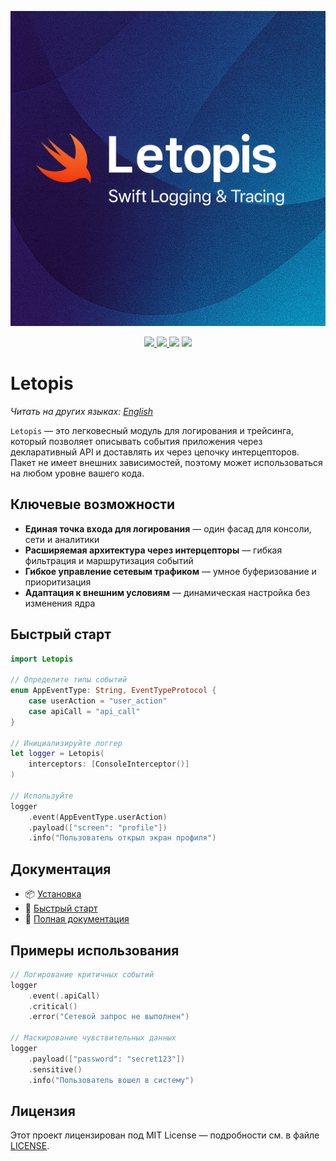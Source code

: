 <p align="center">
  <img src="Docs/banner.png" alt="Letopis Logo" width="600"/>
</p>

<p align="center">
  <a href="https://swift.org">
    <img src="https://img.shields.io/badge/Swift-6.2-orange.svg?logo=swift" />
  </a>
  <a href="https://swift.org/package-manager/">
    <img src="https://img.shields.io/badge/SPM-compatible-green.svg" />
  </a>
  <img src="https://img.shields.io/badge/platforms-iOS%20%7C%20macOS%20%7C%20Linux-blue.svg" />
  <a href="LICENSE">
    <img src="https://img.shields.io/badge/license-MIT-lightgrey.svg" />
  </a>
</p>

# Letopis

*Читать на других языках: [English](README.md)*

`Letopis` — это легковесный модуль для логирования и трейсинга, который позволяет описывать события приложения через декларативный API и доставлять их через цепочку интерцепторов. Пакет не имеет внешних зависимостей, поэтому может использоваться на любом уровне вашего кода.

## Ключевые возможности

- **Единая точка входа для логирования** — один фасад для консоли, сети и аналитики
- **Расширяемая архитектура через интерцепторы** — гибкая фильтрация и маршрутизация событий
- **Гибкое управление сетевым трафиком** — умное буферизование и приоритизация
- **Адаптация к внешним условиям** — динамическая настройка без изменения ядра

## Быстрый старт

```swift
import Letopis

// Определите типы событий
enum AppEventType: String, EventTypeProtocol {
    case userAction = "user_action"
    case apiCall = "api_call"
}

// Инициализируйте логгер
let logger = Letopis(
    interceptors: [ConsoleInterceptor()]
)

// Используйте
logger
    .event(AppEventType.userAction)
    .payload(["screen": "profile"])
    .info("Пользователь открыл экран профиля")
```

## Документация

- 📦 [Установка](Docs/ru/installation.md)
- 🚀 [Быстрый старт](Docs/ru/quick-start.md)
- 📖 [Полная документация](Docs/ru/index.md)

## Примеры использования

```swift
// Логирование критичных событий
logger
    .event(.apiCall)
    .critical()
    .error("Сетевой запрос не выполнен")

// Маскирование чувствительных данных
logger
    .payload(["password": "secret123"])
    .sensitive()
    .info("Пользователь вошел в систему")
```

## Лицензия

Этот проект лицензирован под MIT License — подробности см. в файле [LICENSE](LICENSE).
